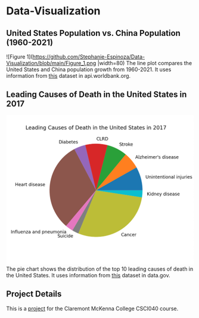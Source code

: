 # Data-Visualization



## United States Population vs. China Population (1960-2021)
![Figure 1](https://github.com/Stephanie-Espinoza/Data-Visualization/blob/main/Figure_1.png  |width=80)
The line plot compares the United States and China population growth from 1960-2021. It uses information from [this](http://api.worldbank.org/v2/countries/CHN/indicators/SP.POP.TOTL?per_page=5000&format=json) dataset in api.worldbank.org.


## Leading Causes of Death in the United States in 2017
![Figure 2](https://github.com/Stephanie-Espinoza/Data-Visualization/blob/main/Figure_2.png)
The pie chart shows the distribution of the top 10 leading causes of death in the United States. It uses information from [this](https://catalog.data.gov/dataset/nchs-leading-causes-of-death-united-states) dataset in data.gov.

## Project Details 
This is a [project](https://github.com/mikeizbicki/cmc-csci040/tree/2022fall/project_02) for the Claremont McKenna College CSCI040 course. 
